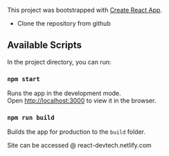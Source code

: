This project was bootstrapped with [Create React App](https://github.com/facebook/create-react-app).

* Clone the repository from github

## Available Scripts

In the project directory, you can run:

### `npm start`

Runs the app in the development mode.<br />
Open [http://localhost:3000](http://localhost:3000) to view it in the browser.

### `npm run build`

Builds the app for production to the `build` folder.<br />


Site can be accessed @ react-devtech.netlify.com